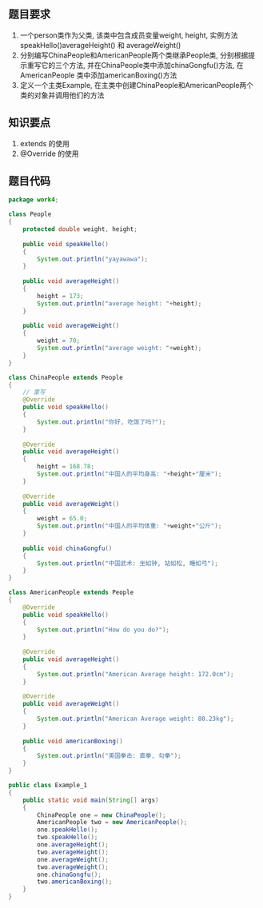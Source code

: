 ## 题目要求

1. 一个person类作为父类, 该类中包含成员变量weight, height, 实例方法speakHello()averageHeight() 和 averageWeight()
2. 分别编写ChinaPeople和AmericanPeople两个类继承People类, 分别根据提示重写它的三个方法, 并在ChinaPeople类中添加chinaGongfu()方法, 在AmericanPeople 类中添加americanBoxing()方法
3. 定义一个主类Example, 在主类中创建ChinaPeople和AmericanPeople两个类的对象并调用他们的方法

## 知识要点

1. extends 的使用
2. @Override 的使用

## 题目代码

``` Java
package work4;

class People
{
	protected double weight, height;
	
	public void speakHello()
	{
		System.out.println("yayawawa");
	}
	
	public void averageHeight()
	{
		height = 173;
		System.out.println("average height: "+height);
	}
	
	public void averageWeight()
	{
		weight = 70;
		System.out.println("average weight: "+weight);
	}
}

class ChinaPeople extends People
{
	// 重写
	@Override
	public void speakHello()
	{
		System.out.println("你好, 吃饭了吗?");
	}
	
	@Override
	public void averageHeight()
	{
		height = 168.78;
		System.out.println("中国人的平均身高: "+height+"厘米");
	}
	
	@Override
	public void averageWeight()
	{
		weight = 65.0;
		System.out.println("中国人的平均体重: "+weight+"公斤");
	}
	
	public void chinaGongfu()
	{
		System.out.println("中国武术: 坐如钟, 站如松, 睡如弓");
	}
}

class AmericanPeople extends People
{
	@Override
	public void speakHello()
	{
		System.out.println("How do you do?");
	}
	
	@Override
	public void averageHeight()
	{
		System.out.println("American Average height: 172.0cm");
	}
	
	@Override
	public void averageWeight()
	{
		System.out.println("American Average weight: 80.23kg");
	}
	
	public void americanBoxing()
	{
		System.out.println("美国拳击: 直拳, 勾拳");
	}
}

public class Example_1
{
	public static void main(String[] args)
	{
		ChinaPeople one = new ChinaPeople();
		AmericanPeople two = new AmericanPeople();
		one.speakHello();
		two.speakHello();
		one.averageHeight();
		two.averageHeight();
		one.averageWeight();
		two.averageWeight();
		one.chinaGongfu();
		two.americanBoxing();
	}
}
```